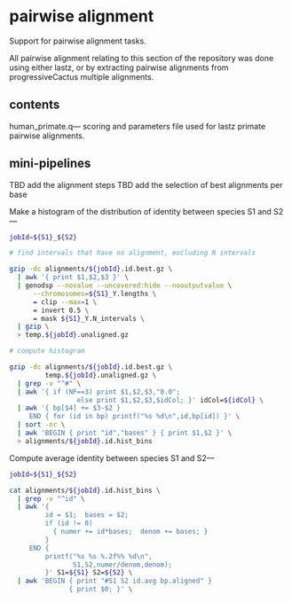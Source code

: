 # pairwise alignment
Support for pairwise alignment tasks.

All pairwise alignment relating to this section of the repository was done
using either lastz, or by extracting pairwise alignments from progressiveCactus
multiple alignments.

## contents

human_primate.q&mdash;
scoring and parameters file used for lastz primate pairwise alignments.

## mini-pipelines

TBD add the alignment steps
TBD add the selection of best alignments per base

Make a histogram of the distribution of identity between species S1 and
S2&mdash;

```bash  
jobId=${S1}_${S2}

# find intervals that have no alignment, excluding N intervals

gzip -dc alignments/${jobId}.id.best.gz \
  | awk '{ print $1,$2,$3 }' \
  | genodsp --novalue --uncovered:hide --nooutputvalue \
      --chromosomes=${S1}_Y.lengths \
      = clip --max=1 \
      = invert 0.5 \
      = mask ${S1}_Y.N_intervals \
  | gzip \
  > temp.${jobId}.unaligned.gz

# compute histogram

gzip -dc alignments/${jobId}.id.best.gz \
         temp.${jobId}.unaligned.gz \
  | grep -v "^#" \
  | awk '{ if (NF==3) print $1,$2,$3,"0.0";
                 else print $1,$2,$3,$idCol; }' idCol=${idCol} \
  | awk '{ bp[$4] += $3-$2 }
     END { for (id in bp) printf("%s %d\n",id,bp[id]) }' \
  | sort -nr \
  | awk 'BEGIN { print "id","bases" } { print $1,$2 }' \
  > alignments/${jobId}.id.hist_bins
```

Compute average identity between species S1 and S2&mdash;

```bash  
jobId=${S1}_${S2}

cat alignments/${jobId}.id.hist_bins \
  | grep -v "^id" \
  | awk '{
         id = $1;  bases = $2;
         if (id != 0)
           { numer += id*bases;  denom += bases; }
         }
     END {
         printf("%s %s %.2f%% %d\n",
                S1,S2,numer/denom,denom);
         }' S1=${S1} S2=${S2} \
  | awk 'BEGIN { print "#S1 S2 id.avg bp.aligned" }
               { print $0; }' \
```

